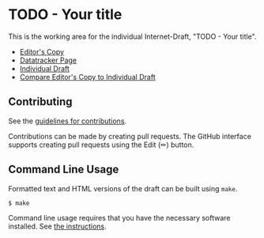 # TODO - Your title

This is the working area for the individual Internet-Draft, "TODO - Your title".

* [Editor's Copy](https://CIRALabs.github.io/high-assurance-did-web/#go.draft-carter-high-assurance-did-web.html)
* [Datatracker Page](https://datatracker.ietf.org/doc/draft-carter-high-assurance-did-web)
* [Individual Draft](https://datatracker.ietf.org/doc/html/draft-carter-high-assurance-did-web)
* [Compare Editor's Copy to Individual Draft](https://CIRALabs.github.io/high-assurance-did-web/#go.draft-carter-high-assurance-did-web.diff)


## Contributing

See the
[guidelines for contributions](https://github.com/CIRALabs/high-assurance-did-web/blob//CONTRIBUTING.md).

Contributions can be made by creating pull requests.
The GitHub interface supports creating pull requests using the Edit (✏) button.


## Command Line Usage

Formatted text and HTML versions of the draft can be built using `make`.

```sh
$ make
```

Command line usage requires that you have the necessary software installed.  See
[the instructions](https://github.com/martinthomson/i-d-template/blob/main/doc/SETUP.md).


